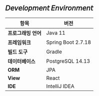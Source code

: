 ## 𝘋𝘦𝘷𝘦𝘭𝘰𝘱𝘮𝘦𝘯𝘵 𝘌𝘯𝘷𝘪𝘳𝘰𝘯𝘮𝘦𝘯𝘵

| 항목 | 버전 |
|---|---|
| **프로그래밍 언어** | Java 11 |
| **프레임워크** | Spring Boot 2.7.18 |
| **빌드 도구** | Gradle |
| **데이터베이스** | PostgreSQL 14.13 |
| **ORM** | JPA |
| **View** | React |
| **IDE** | IntelliJ IDEA |

